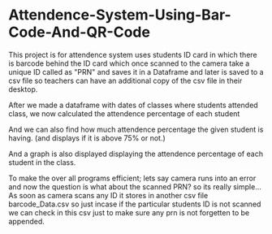# Attendence-System-Using-Bar-Code-And-QR-Code

This project is for attendence system uses students ID card in which there is barcode behind the ID card which once scanned to the camera take a unique ID called as "PRN" 
and saves it in a Dataframe and later is saved to a csv file so teachers can have an additional copy of the csv file in their desktop.

After we made a dataframe with dates of classes where students attended class, we now calculated the attendence percentage of each student

And we can also find how much attendence percentage the given student is having. (and displays if it is above 75% or not.)

And a graph is also displayed displaying the attendence percentage of each student in the class.


To make the over all programs efficient; lets say camera runs into an error and now the question is what about the scanned PRN? so its really simple... As soon as camera scans any ID it stores in another csv file barcode_Data.csv so just incase if the particular students ID is not scanned we can check in this csv just to make sure any prn is not forgetten to be appended.
